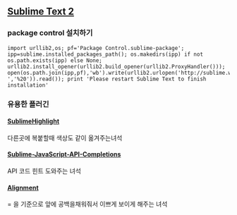[Sublime Text 2](http://www.sublimetext.com/2)
-------------------

### package control 설치하기

```
import urllib2,os; pf='Package Control.sublime-package'; ipp=sublime.installed_packages_path(); os.makedirs(ipp) if not os.path.exists(ipp) else None; urllib2.install_opener(urllib2.build_opener(urllib2.ProxyHandler())); open(os.path.join(ipp,pf),'wb').write(urllib2.urlopen('http://sublime.wbond.net/'+pf.replace(' ','%20')).read()); print 'Please restart Sublime Text to finish installation'
```

### 유용한 플러긴

#### [SublimeHighlight](https://github.com/n1k0/SublimeHighlight)

다른곳에 복붙할때 색상도 같이 옮겨주는녀석


#### [Sublime-JavaScript-API-Completions](https://github.com/Pleasurazy/Sublime-JavaScript-API-Completions)

API 코드 힌트 도와주는 녀석


#### [Alignment](http://bnufactory.com/2013/05/sublime-text-%ED%94%8C%EB%9F%AC%EA%B7%B8%EC%9D%B8-alignment/)

= 을 기준으로 앞에 공백을채워줘서 이쁘게 보이게 해주는 녀석
